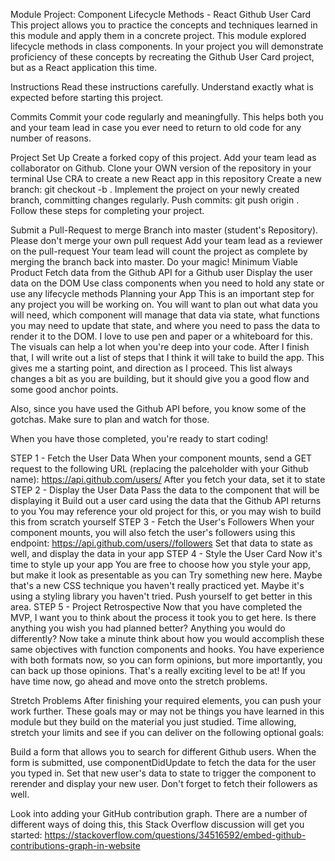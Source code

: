 Module Project: Component Lifecycle Methods - React Github User Card
This project allows you to practice the concepts and techniques learned in this module and apply them in a concrete project. This module explored lifecycle methods in class components. In your project you will demonstrate proficiency of these concepts by recreating the Github User Card project, but as a React application this time.

Instructions
Read these instructions carefully. Understand exactly what is expected before starting this project.

Commits
Commit your code regularly and meaningfully. This helps both you and your team lead in case you ever need to return to old code for any number of reasons.

Project Set Up
 Create a forked copy of this project.
 Add your team lead as collaborator on Github.
 Clone your OWN version of the repository in your terminal
 Use CRA to create a new React app in this repository
 Create a new branch: git checkout -b <firstName-lastName>.
 Implement the project on your newly created <firstName-lastName> branch, committing changes regularly.
 Push commits: git push origin <firstName-lastName>.
Follow these steps for completing your project.

 Submit a Pull-Request to merge Branch into master (student's Repository). Please don't merge your own pull request
 Add your team lead as a reviewer on the pull-request
 Your team lead will count the project as complete by merging the branch back into master.
 Do your magic!
Minimum Viable Product
 Fetch data from the Github API for a Github user
 Display the user data on the DOM
 Use class components when you need to hold any state or use any lifecycle methods
Planning your App
This is an important step for any project you will be working on. You will want to plan out what data you will need, which component will manage that data via state, what functions you may need to update that state, and where you need to pass the data to render it to the DOM. I love to use pen and paper or a whiteboard for this. The visuals can help a lot when you're deep into your code. After I finish that, I will write out a list of steps that I think it will take to build the app. This gives me a starting point, and direction as I proceed. This list always changes a bit as you are building, but it should give you a good flow and some good anchor points.

Also, since you have used the Github API before, you know some of the gotchas. Make sure to plan and watch for those.

When you have those completed, you're ready to start coding!

STEP 1 - Fetch the User Data
When your component mounts, send a GET request to the following URL (replacing the palceholder with your Github name):
https://api.github.com/users/
After you fetch your data, set it to state
STEP 2 - Display the User Data
Pass the data to the component that will be displaying it
Build out a user card using the data that the Github API returns to you
You may reference your old project for this, or you may wish to build this from scratch yourself
STEP 3 - Fetch the User's Followers
When your component mounts, you will also fetch the user's followers using this endpoint: https://api.github.com/users//followers
Set that data to state as well, and display the data in your app
STEP 4 - Style the User Card
Now it's time to style up your app
You are free to choose how you style your app, but make it look as presentable as you can
Try something new here. Maybe that's a new CSS technique you haven't really practiced yet. Maybe it's using a styling library you haven't tried. Push yourself to get better in this area.
STEP 5 - Project Retrospective
Now that you have completed the MVP, I want you to think about the process it took you to get here. Is there anything you wish you had planned better? Anything you would do differently? Now take a minute think about how you would accomplish these same objectives with function components and hooks. You have experience with both formats now, so you can form opinions, but more importantly, you can back up those opinions. That's a really exciting level to be at! If you have time now, go ahead and move onto the stretch problems.

Stretch Problems
After finishing your required elements, you can push your work further. These goals may or may not be things you have learned in this module but they build on the material you just studied. Time allowing, stretch your limits and see if you can deliver on the following optional goals:

Build a form that allows you to search for different Github users. When the form is submitted, use componentDidUpdate to fetch the data for the user you typed in. Set that new user's data to state to trigger the component to rerender and display your new user. Don't forget to fetch their followers as well.

Look into adding your GitHub contribution graph. There are a number of different ways of doing this, this Stack Overflow discussion will get you started: https://stackoverflow.com/questions/34516592/embed-github-contributions-graph-in-website